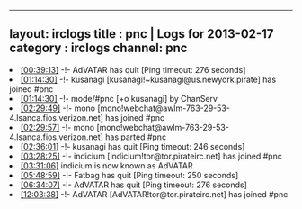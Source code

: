 
---
layout: irclogs
title : pnc | Logs for 2013-02-17
category : irclogs
channel: pnc
---
<li class="logitem"><a href="#00:39:13" name="00:39:13" class="time">[00:39:13]</a> -!- <span class="quit">AdVATAR</span> has quit [Ping timeout: 276 seconds] </li>
<li class="logitem"><a href="#01:14:30" name="01:14:30" class="time">[01:14:30]</a> -!- <span class="join">kusanagi</span> [kusanagi!~kusanagi@us.newyork.pirate] has joined #pnc </li>
<li class="logitem"><a href="#01:14:30" name="01:14:30" class="time">[01:14:30]</a> -!- mode/<span class="mode">#pnc</span> [+o kusanagi] by ChanServ </li>
<li class="logitem"><a href="#02:29:49" name="02:29:49" class="time">[02:29:49]</a> -!- <span class="join">mono</span> [mono!webchat@awlm-763-29-53-4.lsanca.fios.verizon.net] has joined #pnc </li>
<li class="logitem"><a href="#02:29:57" name="02:29:57" class="time">[02:29:57]</a> -!- <span class="part">mono</span> [mono!webchat@awlm-763-29-53-4.lsanca.fios.verizon.net] has parted #pnc </li>
<li class="logitem"><a href="#02:36:01" name="02:36:01" class="time">[02:36:01]</a> -!- <span class="quit">kusanagi</span> has quit [Ping timeout: 246 seconds] </li>
<li class="logitem"><a href="#03:28:25" name="03:28:25" class="time">[03:28:25]</a> -!- <span class="join">indicium</span> [indicium!tor@tor.pirateirc.net] has joined #pnc </li>
<li class="logitem"><a href="#03:31:06" name="03:31:06" class="time">[03:31:06]</a> <span class="nick">indicium</span> is now known as <span class="nick">AdVATAR</span> </li>
<li class="logitem"><a href="#05:48:59" name="05:48:59" class="time">[05:48:59]</a> -!- <span class="quit">Fatbag</span> has quit [Ping timeout: 250 seconds] </li>
<li class="logitem"><a href="#06:34:07" name="06:34:07" class="time">[06:34:07]</a> -!- <span class="quit">AdVATAR</span> has quit [Ping timeout: 276 seconds] </li>
<li class="logitem"><a href="#12:03:38" name="12:03:38" class="time">[12:03:38]</a> -!- <span class="join">AdVATAR</span> [AdVATAR!tor@tor.pirateirc.net] has joined #pnc </li>


